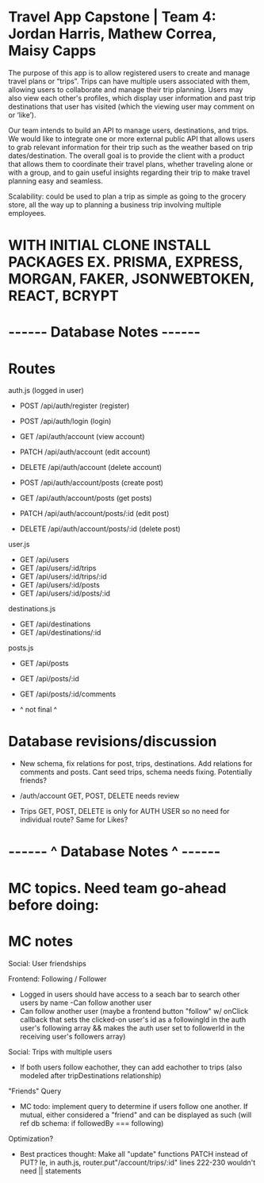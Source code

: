 # Travel App Capstone | Team 4: Jordan Harris, Mathew Correa, Maisy Capps

The purpose of this app is to allow registered users to create and manage travel plans or “trips”. Trips can have multiple users associated with them, allowing users to collaborate and manage their trip planning. Users may also view each other's profiles, which display user information and past trip destinations that user has visited (which the viewing user may comment on or ‘like’).

Our team intends to build an API to manage users, destinations, and trips. We would like to integrate one or more external public API that allows users to grab relevant information for their trip such as the weather based on trip dates/destination. The overall goal is to provide the client with a product that allows them to coordinate their travel plans, whether traveling alone or with a group, and to gain useful insights regarding their trip to make travel planning easy and seamless.

Scalability: could be used to plan a trip as simple as going to the grocery store, all the way up to planning a business trip involving multiple employees.

# WITH INITIAL CLONE INSTALL PACKAGES EX. PRISMA, EXPRESS, MORGAN, FAKER, JSONWEBTOKEN, REACT, BCRYPT

# ------ Database Notes ------

# Routes

auth.js (logged in user)

- POST /api/auth/register (register)
- POST /api/auth/login (login)
- GET /api/auth/account (view account)
- PATCH /api/auth/account (edit account)
- DELETE /api/auth/account (delete account)

- POST /api/auth/account/posts (create post)
- GET /api/auth/account/posts (get posts)
- PATCH /api/auth/account/posts/:id (edit post)
- DELETE /api/auth/account/posts/:id (delete post)

user.js
- GET /api/users 
- GET /api/users/:id/trips
- GET /api/users/:id/trips/:id
- GET /api/users/:id/posts
- GET /api/users/:id/posts/:id

destinations.js
- GET /api/destinations
- GET /api/destinations/:id

posts.js
- GET /api/posts
- GET /api/posts/:id
- GET /api/posts/:id/comments

- ^ not final ^

# Database revisions/discussion

- New schema, fix relations for post, trips, destinations. Add relations for comments and posts.
  Cant seed trips, schema needs fixing. Potentially friends?

- /auth/account GET, POST, DELETE needs review
- Trips GET, POST, DELETE is only for AUTH USER so no need for individual route?
  Same for Likes?

# ------ ^ Database Notes ^ ------

<!-- MC notes -->

# MC topics. Need team go-ahead before doing:

# MC notes

Social: User friendships

Frontend: Following / Follower

- Logged in users should have access to a seach bar to search other users by name
  -Can follow another user
- Can follow another user (maybe a frontend button "follow" w/ onClick callback that sets the clicked-on user's id as a followingId in the auth user's following array && makes the auth user set to followerId in the receiving user's followers array)

Social: Trips with multiple users

- If both users follow eachother, they can add eachother to trips (also modeled after tripDestinations relationship)

"Friends" Query

- MC todo: implement query to determine if users follow one another. If mutual, either considered a "friend" and can be displayed as such (will ref db schema: if followedBy === following)

Optimization?

- Best practices thought: Make all "update" functions PATCH instead of PUT? Ie, in auth.js, router.put"/account/trips/:id" lines 222-230 wouldn't need || statements
